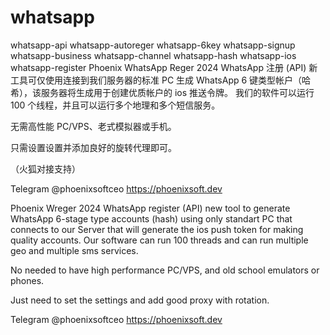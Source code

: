 # whatsapp
whatsapp-api whatsapp-autoreger whatsapp-6key whatsapp-signup whatsapp-business whatsapp-channel whatsapp-hash whatsapp-ios whatsapp-register
Phoenix WhatsApp Reger 2024
WhatsApp 注册 (API) 新工具可仅使用连接到我们服务器的标准 PC 生成 WhatsApp 6 键类型帐户（哈希），该服务器将生成用于创建优质帐户的 ios 推送令牌。
我们的软件可以运行 100 个线程，并且可以运行多个地理和多个短信服务。

无需高性能 PC/VPS、老式模拟器或手机。

只需设置设置并添加良好的旋转代理即可。

（火狐对接支持）

Telegram @phoenixsoftceo
https://phoenixsoft.dev

Phoenix Wreger 2024 
WhatsApp register (API) new tool to generate WhatsApp 6-stage type accounts (hash) using only standart PC that connects to our Server that will generate the ios push token for making quality accounts.
Our software can run 100 threads and can run multiple geo and multiple sms services.

No needed to have high performance PC/VPS, and old school emulators or phones.

Just need to set the settings and add good proxy with rotation.

Telegram @phoenixsoftceo
https://phoenixsoft.dev
